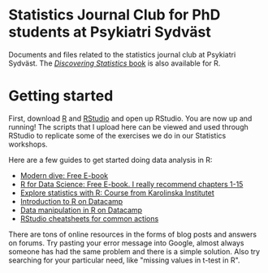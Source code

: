 # Statistics Journal Club for PhD students at Psykiatri Sydväst
Documents and files related to the statistics journal club at Psykiatri Sydväst. The [*Discovering Statistics* book](https://www.discoveringstatistics.com/books/discovering-statistics-using-r/) is also available for R.

# Getting started

First, download [R](https://cran.r-project.org) and [RStudio](https://www.rstudio.com/products/RStudio/) and open up RStudio. You are now up and running! The scripts that I upload here can be viewed and used through RStudio to replicate some of the exercises we do in our Statistics workshops.

Here are a few guides to get started doing data analysis in R:
* [Modern dive: Free E-book](https://moderndive.com)
* [R for Data Science: Free E-book. I really recommend chapters 1-15](http://r4ds.had.co.nz)
* [Explore statistics with R: Course from Karolinska Institutet](https://www.edx.org/course/explore-statistics-r-kix-kiexplorx-0)
* [Introduction to R on Datacamp](https://www.datacamp.com/courses/free-introduction-to-r)
* [Data manipulation in R on Datacamp](https://www.datacamp.com/courses/dplyr-data-manipulation-r-tutorial)
* [RStudio cheatsheets for common actions](https://www.rstudio.com/resources/cheatsheets/)

There are tons of online resources in the forms of blog posts and answers on forums. Try pasting your error message into Google, almost always someone has had the same problem and there is a simple solution. Also try searching for your particular need, like "missing values in t-test in R".
